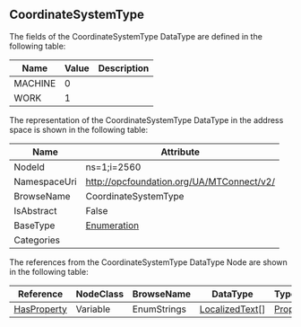 <!-- datatype -->
## CoordinateSystemType
  
<!-- end of description -->
The fields of the CoordinateSystemType DataType are defined in the following table:  

|Name|Value| Description|
|---|---|---|
|MACHINE|0||
|WORK|1||

The representation of the CoordinateSystemType DataType in the address space is shown in the following table:  

|Name|Attribute|
|---|---|
|NodeId|ns=1;i=2560|
|NamespaceUri|http://opcfoundation.org/UA/MTConnect/v2/|
|BrowseName|CoordinateSystemType|
|IsAbstract|False|
|BaseType|[Enumeration](../../../Core/DataTypes/Enumeration/readme.md)|
|Categories||

The references from the CoordinateSystemType DataType Node are shown in the following table:  

|Reference|NodeClass|BrowseName|DataType|TypeDefinition|ModellingRule|
|---|---|---|---|---|---|
|[HasProperty](../../../Core/ReferenceTypes/HasProperty/readme.md)|Variable|EnumStrings|[LocalizedText](../../../Core/DataTypes/LocalizedText/readme.md)[]|[PropertyType](../../../Core/VariableTypes/PropertyType/readme.md)|[Mandatory](../../../Core/Objects/Mandatory/readme.md)|

